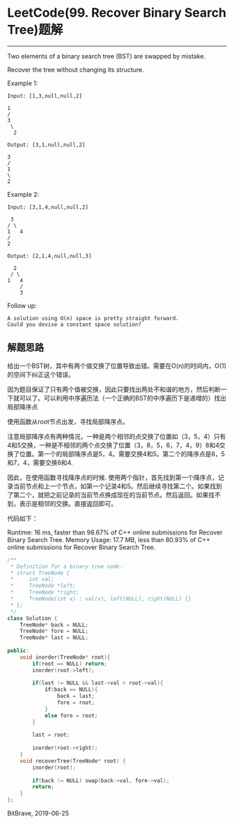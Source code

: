 # LeetCode(99. Recover Binary Search Tree)题解
------
Two elements of a binary search tree (BST) are swapped by mistake.

Recover the tree without changing its structure.

Example 1:

    Input: [1,3,null,null,2]

    1
    /
    3
     \
      2

    Output: [3,1,null,null,2]

    3
    /
    1
    \
    2
Example 2:

    Input: [3,1,4,null,null,2]

     3
    / \
    1   4
    /
    2

    Output: [2,1,4,null,null,3]

      2
     / \
    1   4
        /
        3
Follow up:

    A solution using O(n) space is pretty straight forward.
    Could you devise a constant space solution?

## 解题思路
给出一个BST树，其中有两个值交换了位置导致出错。需要在O(n)的时间内，O(1)的空间下纠正这个错误。

因为题目保证了只有两个值被交换，因此只要找出两处不和谐的地方，然后判断一下就可以了。可以利用中序遍历法（一个正确的BST的中序遍历下是递增的）找出局部降序点

使用函数从root节点出发，寻找局部降序点。

注意局部降序点有两种情况，一种是两个相邻的点交换了位置如（3，5，4）只有4和5交换，一种是不相邻的两个点交换了位置（3，8，5，6，7，4，9）8和4交换了位置。第一个的局部降序点是5，4。需要交换4和5。第二个的降序点是8，5和7，4，需要交换8和4.

因此，在使用函数寻找降序点的时候. 使用两个指针，首先找到第一个降序点，记录当前节点和上一个节点，如第一个记录4和5。然后继续寻找第二个。如果找到了第二个，就把之前记录的当前节点换成现在的当前节点。然后返回。如果找不到，表示是相邻的交换。直接返回即可。

代码如下：

Runtime: 16 ms, faster than 98.67% of C++ online submissions for Recover Binary Search Tree.
Memory Usage: 17.7 MB, less than 80.93% of C++ online submissions for Recover Binary Search Tree.

```c++
/**
 * Definition for a binary tree node.
 * struct TreeNode {
 *     int val;
 *     TreeNode *left;
 *     TreeNode *right;
 *     TreeNode(int x) : val(x), left(NULL), right(NULL) {}
 * };
 */
class Solution {
    TreeNode* back = NULL;
    TreeNode* fore = NULL;
    TreeNode* last = NULL;
    
public:
    void inorder(TreeNode* root){
        if(root == NULL) return;
        inorder(root->left);
        
        if(last != NULL && last->val > root->val){
            if(back == NULL){
                back = last;
                fore = root;
            }
            else fore = root;
        }
        
        last = root;
        
        inorder(root->right);
    }
    void recoverTree(TreeNode* root) {
        inorder(root);
        
        if(back != NULL) swap(back->val, fore->val);
        return;
    }
};
```

BitBrave, 2019-06-25
